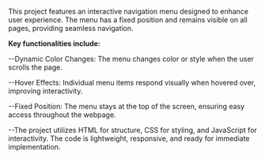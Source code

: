 This project features an interactive navigation menu designed to enhance user experience. The menu has a fixed position and remains visible on all pages, providing seamless navigation. 

**Key functionalities include:**

--Dynamic Color Changes: The menu changes color or style when the user scrolls the page.

--Hover Effects: Individual menu items respond visually when hovered over, improving interactivity.

--Fixed Position: The menu stays at the top of the screen, ensuring easy access throughout the webpage.

--The project utilizes HTML for structure, CSS for styling, and JavaScript for interactivity. The code is lightweight, responsive, and ready for immediate implementation.
